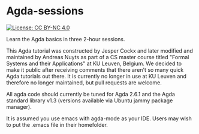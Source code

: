 # Agda-sessions
[![License: CC BY-NC 4.0](https://img.shields.io/badge/License-CC_BY--NC_4.0-lightgrey.svg)](https://creativecommons.org/licenses/by-nc/4.0/)

Learn the Agda basics in three 2-hour sessions.

This Agda tutorial was constructed by Jesper Cockx and later modified and maintained by Andreas Nuyts as part of a CS master course titled "Formal Systems and their Applications" at KU Leuven, Belgium. We decided to make it public after receiving comments that there aren't so many quick Agda tutorials out there.
It is currently no longer in use at KU Leuven and therefore no longer maintained, but pull requests are welcome.

All agda code should currently be tuned for Agda 2.6.1 and the Agda standard library v1.3 (versions available via Ubuntu jammy package manager).

It is assumed you use emacs with agda-mode as your IDE. Users may wish to put the .emacs file in their homefolder.
